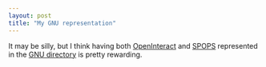 ```yaml
---
layout: post
title: "My GNU representation"
---
```




It may be silly, but I think having both <a href="http://www.gnu.org/directory/webauth/servers/OpenInteract.html">OpenInteract</a>  and <a href="http://www.gnu.org/directory/SPOPS.html">SPOPS</a> represented in the  <a href="http://www.gnu.org/directory/">GNU directory</a> is pretty rewarding.


